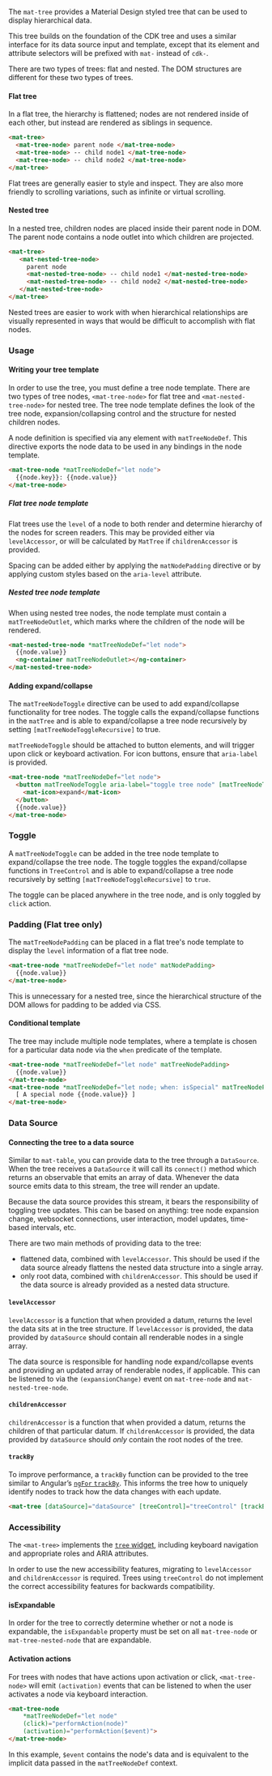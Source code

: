 The `mat-tree` provides a Material Design styled tree that can be used to display hierarchical
data.

This tree builds on the foundation of the CDK tree and uses a similar interface for its
data source input and template, except that its element and attribute selectors will be prefixed
with `mat-` instead of `cdk-`.

There are two types of trees: flat and nested. The DOM structures are different for these
two types of trees.

#### Flat tree

In a flat tree, the hierarchy is flattened; nodes are not rendered inside of each other,
but instead are rendered as siblings in sequence.

```html
<mat-tree>
  <mat-tree-node> parent node </mat-tree-node>
  <mat-tree-node> -- child node1 </mat-tree-node>
  <mat-tree-node> -- child node2 </mat-tree-node>
</mat-tree>
```

<!-- example(tree-flat-child-accessor-overview) -->

Flat trees are generally easier to style and inspect. They are also more friendly to scrolling
variations, such as infinite or virtual scrolling.

#### Nested tree

In a nested tree, children nodes are placed inside their parent node in DOM. The parent node
contains a node outlet into which children are projected.

```html
<mat-tree>
   <mat-nested-tree-node>
     parent node
     <mat-nested-tree-node> -- child node1 </mat-nested-tree-node>
     <mat-nested-tree-node> -- child node2 </mat-nested-tree-node>
   </mat-nested-tree-node>
</mat-tree>
```

<!-- example(tree-nested-child-accessor-overview) -->

Nested trees are easier to work with when hierarchical relationships are visually represented in
ways that would be difficult to accomplish with flat nodes.

### Usage

#### Writing your tree template

In order to use the tree, you must define a tree node template. There are two types of tree nodes,
`<mat-tree-node>` for flat tree and `<mat-nested-tree-node>` for nested tree. The tree node
template defines the look of the tree node, expansion/collapsing control and the structure for
nested children nodes.

A node definition is specified via any element with `matTreeNodeDef`. This directive exports the node
data to be used in any bindings in the node template.

```html
<mat-tree-node *matTreeNodeDef="let node">
  {{node.key}}: {{node.value}}
</mat-tree-node>
```

##### Flat tree node template

Flat trees use the `level` of a node to both render and determine hierarchy of the nodes for screen
readers. This may be provided either via `levelAccessor`, or will be calculated by `MatTree` if
`childrenAccessor` is provided.

Spacing can be added either by applying the `matNodePadding` directive or by applying custom styles
based on the `aria-level` attribute.


##### Nested tree node template

When using nested tree nodes, the node template must contain a `matTreeNodeOutlet`, which marks
where the children of the node will be rendered.

```html
<mat-nested-tree-node *matTreeNodeDef="let node">
  {{node.value}}
  <ng-container matTreeNodeOutlet></ng-container>
</mat-nested-tree-node>
```

#### Adding expand/collapse

The `matTreeNodeToggle` directive can be used to add expand/collapse functionality for tree nodes.
The toggle calls the expand/collapse functions in the `matTree` and is able to expand/collapse
a tree node recursively by setting `[matTreeNodeToggleRecursive]` to true.

`matTreeNodeToggle` should be attached to button elements, and will trigger upon click or keyboard
activation. For icon buttons, ensure that `aria-label` is provided.

```html
<mat-tree-node *matTreeNodeDef="let node">
  <button matTreeNodeToggle aria-label="toggle tree node" [matTreeNodeToggleRecursive]="true">
    <mat-icon>expand</mat-icon>
  </button>
  {{node.value}}
</mat-tree-node>
```

### Toggle

A `matTreeNodeToggle` can be added in the tree node template to expand/collapse the tree node. The
toggle toggles the expand/collapse functions in `TreeControl` and is able to expand/collapse a
tree node recursively by setting `[matTreeNodeToggleRecursive]` to `true`.

The toggle can be placed anywhere in the tree node, and is only toggled by `click` action.


### Padding (Flat tree only)

The `matTreeNodePadding` can be placed in a flat tree's node template to display the `level`
information of a flat tree node.

```html
<mat-tree-node *matTreeNodeDef="let node" matNodePadding>
  {{node.value}}
</mat-tree-node>
```

This is unnecessary for a nested tree, since the hierarchical structure of the DOM allows for
padding to be added via CSS.


#### Conditional template

The tree may include multiple node templates, where a template is chosen
for a particular data node via the `when` predicate of the template.

```html
<mat-tree-node *matTreeNodeDef="let node" matTreeNodePadding>
  {{node.value}}
</mat-tree-node>
<mat-tree-node *matTreeNodeDef="let node; when: isSpecial" matTreeNodePadding>
  [ A special node {{node.value}} ]
</mat-tree-node>
```

### Data Source

#### Connecting the tree to a data source

Similar to `mat-table`, you can provide data to the tree through a `DataSource`. When the tree receives
a `DataSource` it will call its `connect()` method which returns an observable that emits an array
of data. Whenever the data source emits data to this stream, the tree will render an update.

Because the data source provides this stream, it bears the responsibility of toggling tree
updates. This can be based on anything: tree node expansion change, websocket connections, user
interaction, model updates, time-based intervals, etc.

There are two main methods of providing data to the tree:

* flattened data, combined with `levelAccessor`. This should be used if the data source already
  flattens the nested data structure into a single array.
* only root data, combined with `childrenAccessor`. This should be used if the data source is
  already provided as a nested data structure.

#### `levelAccessor`

`levelAccessor` is a function that when provided a datum, returns the level the data sits at in the
tree structure. If `levelAccessor` is provided, the data provided by `dataSource` should contain all
renderable nodes in a single array.

The data source is responsible for handling node expand/collapse events and providing an updated
array of renderable nodes, if applicable. This can be listened to via the `(expansionChange)` event
on `mat-tree-node` and `mat-nested-tree-node`.

#### `childrenAccessor`

`childrenAccessor` is a function that when provided a datum, returns the children of that particular
datum. If `childrenAccessor` is provided, the data provided by `dataSource` should _only_ contain
the root nodes of the tree.

#### `trackBy`

To improve performance, a `trackBy` function can be provided to the tree similar to Angular’s
[`ngFor` `trackBy`](https://angular.dev/api/common/NgForOf?tab=usage-notes). This informs the
tree how to uniquely identify nodes to track how the data changes with each update.

```html
<mat-tree [dataSource]="dataSource" [treeControl]="treeControl" [trackBy]="trackByFn">
```

### Accessibility

The `<mat-tree>` implements the [`tree` widget](https://www.w3.org/WAI/ARIA/apg/patterns/treeview/),
including keyboard navigation and appropriate roles and ARIA attributes.

In order to use the new accessibility features, migrating to `levelAccessor` and `childrenAccessor`
is required. Trees using `treeControl` do not implement the correct accessibility features for
backwards compatibility.

#### isExpandable

In order for the tree to correctly determine whether or not a node is expandable, the `isExpandable`
property must be set on all `mat-tree-node` or `mat-tree-nested-node` that are expandable.

#### Activation actions

For trees with nodes that have actions upon activation or click, `<mat-tree-node>` will emit
`(activation)` events that can be listened to when the user activates a node via keyboard
interaction.

```html
<mat-tree-node
    *matTreeNodeDef="let node"
    (click)="performAction(node)"
    (activation)="performAction($event)">
</mat-tree-node>
```

In this example, `$event` contains the node's data and is equivalent to the implicit data passed in
the `matTreeNodeDef` context.
